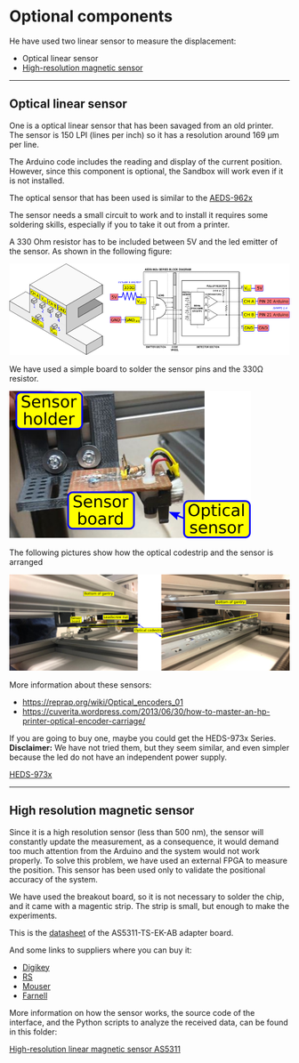# Optional components

He have used two linear sensor to measure the displacement:

- Optical linear sensor
- [High-resolution magnetic sensor](#high-resolution-magnetic-sensor)

----

## Optical linear sensor

One is a optical linear sensor that has been savaged from an old printer. The sensor is 150 LPI (lines per inch) so it has a resolution around 169 μm per line.

The Arduino code includes the reading and display of the current position. However, since this component is optional, the Sandbox will work even if it is not installed.

The optical sensor that has been used is similar to the [AEDS-962x](./linear_optical_sensor/aeds-962x_150lpi.pdf)

The sensor needs a small circuit to work and to install it requires some soldering skills, especially if you to take it out from a printer.

A 330 Ohm resistor has to be included between 5V and the led emitter of the sensor. As shown in the following figure:

![Sensor connection](./linear_optical_sensor/optical_sensor_sch_connex.png)

We have used a simple board to solder the sensor pins and the 330Ω resistor.

![Sensor board](./linear_optical_sensor/sensor_board.png)

The following pictures show how the optical codestrip and the sensor is arranged

![Optical sensor arrangement](./linear_optical_sensor/optical_sensor_pictures.png)


More information about these sensors:

- https://reprap.org/wiki/Optical_encoders_01
- https://cuverita.wordpress.com/2013/06/30/how-to-master-an-hp-printer-optical-encoder-carriage/


If you are going to buy one, maybe you could get the HEDS-973x Series. **Disclaimer:** We have not tried them, but they seem similar, and even simpler because the led do not have an independent power supply.

[HEDS-973x](./linear_optical_sensor/heds_973x.pdf)


----



## High resolution magnetic sensor

Since it is a high resolution sensor (less than 500 nm), the sensor will constantly update the measurement, as a consequence, it would demand too much attention from the Arduino and the system would not work properly. 
To solve this problem, we have used an external FPGA to measure the position. This sensor has been used only to validate the positional accuracy of the system.

We have used the breakout board, so it is not necessary to solder the chip, and it came with a magentic strip. The strip is small, but enough to make the experiments.

This is the [datasheet](./as5311_magn_sens/as5311_board.pdf) of the AS5311-TS-EK-AB adapter board.

And some links to suppliers where you can buy it:

- [Digikey](https://www.digikey.es/en/products/detail/ams-osram/AS5311-TS-EK-AB/3828353)
- [RS](https://es.rs-online.com/web/p/kits-de-desarrollo-de-sensores/2329691)
- [Mouser](https://eu.mouser.com/ProductDetail/ams-OSRAM/AS5311-TS_EK_AB?qs=Rt6VE0PE%2FOfQFCqoE7AuPw%3D%3D)
- [Farnell](https://es.farnell.com/ams-osram-group/as5311-ts-ek-ab/kit-placa-adapt-sensor-de-posici/dp/3976997?st=as5311)

More information on how the sensor works, the source code of the interface, and the Python scripts to analyze the received data, can be found in this folder:

[High-resolution linear magnetic sensor AS5311](./as5311_magn_sens/.)

